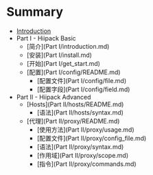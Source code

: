 # Summary

* [Introduction](README.md)
* Part I - Hiipack Basic
    * [简介](Part I/introduction.md)
    * [安装](Part I/install.md)
    * [开始](Part I/get_start.md)
    * [配置](Part I/config/README.md)
        * [配置文件](Part I/config/file.md)
        * [配置字段](Part I/config/field.md)
* Part II - Hiipack Advanced
    * [Hosts](Part II/hosts/README.md)
        * [语法](Part II/hosts/syntax.md)
    * [代理](Part II/proxy/README.md)
        * [使用方法](Part II/proxy/usage.md)
        * [配置文件](Part II/proxy/config_file.md)
        * [语法](Part II/proxy/syntax.md)
        * [作用域](Part II/proxy/scope.md)
        * [指令](Part II/proxy/commands.md)

